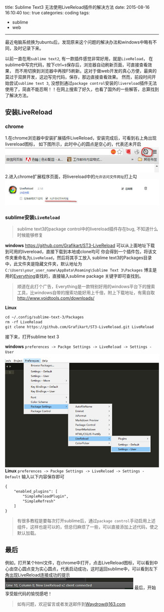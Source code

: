 title: Sublime Text3 无法使用LiveReload插件的解决方法
date: 2015-08-16 16:10:40
toc: true
categories: coding
tags:
- sublime
- web
---

最近电脑系统换为ubuntu后，发现原来这个问题的解决办法和windows中略有不同，及时记录下来。


以前一直在用`sublime text2`, 有一款插件感觉非常好用，就是`LiveReload`，
在sublime中写完代码，按下ctrl+s保存后，浏览器自动刷新页面，可直接查看效果，
而不用切换到浏览器中再按F5刷新。这对于做web开发的真心方便，最爽的莫过于双屏开发，这边写完代码，保存，那边直接查看效果。
然而，前段时间开始尝试`sublime text 3`, 没想到通过`package control`安装的`livereload`插件无法使用了，简直不能忍啊！！在网上搜索了好久，也看了国外的一些解答，总算找到了解决方法。
<!-- more -->

## 安装LiveReload
### chrome
1.在chrome浏览器中安装扩展插件LiveReload，安装完成后，可看到右上角出现livereload图标，
如下图所示，此时中心的圆点是空心的，代表还未开启
![](/images/20150816/livereload-chrome.jpg)
2.进入chrome扩展程序页面，将livereload中的`允许访问文件网址`打上勾
![](/images/20150816/livereload-chrome2.jpg)

### sublime安装`LiveReload`
>sublime text3的package control中的livereload插件存在bug, 不知道什么时候能够修复

**windows**
<https://github.com/Grafikart/ST3-LiveReload>
可以从上面地址下载到可用的livereload，直接下载到本地或clone均可
你会得到一个插件包，将该文件夹重命名为`LiveReload`，然后将其手工放入
sublime text3的Packages目录中，此文件夹是隐藏文件夹，默认地址为
`C:\Users\your_user_name\AppData\Roaming\Sublime Text 3\Packages`
博主是用的[Everything](http://www.voidtools.com/)查找的，直接输入sublime package 关键字即可查找到。
>顺道在此打个广告，Everything是一款特别好用的windows平台下的搜索工具，比windows自带的搜索功能好用上千倍，附上下载地址，有需自取
<http://www.voidtools.com/downloads/>

**Linux**

```
cd ~/.config/sublime-text-3/Packages
rm -rf LiveReload
git clone https://github.com/Grafikart/ST3-LiveReload.git LiveReload
```

接下来，打开sublime text 3

**windows**
`preferences -> Packge Settings -> LiveReload -> Settings - User`
![](/images/20150816/sublime-livereload.jpg)
**Linux**
`preferences -> Packge Settings -> LiveReload -> Settings - Default`
输入以下内容保存即可

```
{
    "enabled_plugins": [
        "SimpleReloadPlugin",
        "SimpleRefresh"
    ]
}
```

>有很多教程是要每次打开sublime后，通过`package control`手动启用上述组件，这样也是可以的，但总归麻烦了一些，可以直接添加上述代码，使之默认加载。

## 最后
例如，打开某个html文件，在chrome中打开，点击LiveReload图标，可以看到中心由空心圆点变为实心圆点，代表启动成功，这时返回sublime中，可以看到左下角出现LiveReload连接成功的提示
![](/images/20150816/sublime-livereload2.jpg)
最后，开始享受敲代码的愉悦感吧！

>如有问题，欢迎留言或者发送邮件到<Waydrow@163.com>